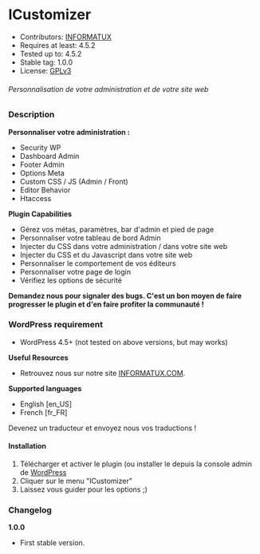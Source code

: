 # ICustomizer
- Contributors: [INFORMATUX](http://informatux.com "Développement, PHP, HTML, CSS, JQUERY, Sécurité, Astuces, BricABrac, Ours Polaire...")
- Requires at least: 4.5.2
- Tested up to: 4.5.2
- Stable tag: 1.0.0
- License: [GPLv3](http://www.gnu.org/licenses/gpl-3.0.fr.html "Licence publique générale GNU v3")

###### Personnalisation de votre administration et de votre site web

### Description

__Personnaliser votre administration :__
* Security WP
* Dashboard Admin
* Footer Admin
* Options Meta
* Custom CSS / JS (Admin / Front)
* Editor Behavior
* Htaccess

__Plugin Capabilities__

* Gérez vos métas, paramètres, bar d'admin et pied de page
* Personnaliser votre tableau de bord Admin
* Injecter du CSS dans votre administration / dans votre site web
* Injecter du CSS et du Javascript dans votre site web
* Personnaliser le comportement de vos éditeurs
* Personnaliser votre page de login
* Vérifiez les options de sécurité

**Demandez nous pour signaler des bugs. C'est un bon moyen de faire progresser le plugin et d'en faire profiter la communauté !**

### WordPress requirement
* WordPress 4.5+ (not tested on above versions, but may works)

**Useful Resources**
- Retrouvez nous sur notre site [INFORMATUX.COM](http://informatux.com/category/WORDPRESS).

**Supported languages**
* English [en_US]
* French [fr_FR]

Devenez un traducteur et envoyez nous vos traductions !

#### Installation

1. Télécharger et activer le plugin (ou installer le depuis la console admin de [WordPress](http://wordpress.org/)
2. Cliquer sur le menu "ICustomizer"
3. Laissez vous guider pour les options ;)	

### Changelog

**1.0.0**
- First stable version.